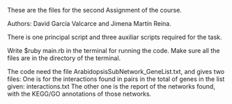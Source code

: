These are the files for the second Assignment of the course.

Authors: David García Valcarce and Jimena Martín Reina.

There is one principal script and three auxiliar scripts required for the task.

Write $ruby main.rb in the terminal for running the code.
Make sure all the files are in the directory of the terminal.

The code need the file ArabidopsisSubNetwork_GeneList.txt, and gives two files:
One is for the interactions found in pairs in the total of genes in the list given: interactions.txt
The other one is the report of the networks found, with the KEGG/GO annotations of those networks.


